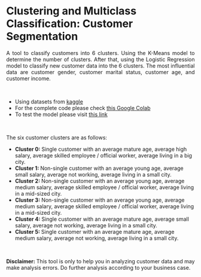 # Clustering and Multiclass Classification: Customer Segmentation

<p style='text-align: justify;'>
A tool to classify customers into 6 clusters. Using the K-Means model to determine the number of clusters. After that, using the Logistic Regression model to classify new customer data into the 6 clusters. The most influential data are customer gender, customer marital status, customer age, and customer income.
</p>

<br>

- Using datasets from [kaggle](https://www.kaggle.com/datasets/dev0914sharma/customer-clustering?select=segmentation+data.csv)
- For the complete code please check [this Google Colab](https://colab.research.google.com/drive/1X66xbN8-tbU2Vs_9zLwe0IS3ljss35MB?usp=sharing)
- To test the model please visit [this link](https://findcustomercluster.streamlit.app/)

<br>

<p style='text-align: justify;'>
The six customer clusters are as follows:
  <ul>
    <li> <strong> Cluster 0: </strong> Single customer with an average mature age, average high salary, average skilled employee / official worker, average living in a big city. </li>
    <li> <strong> Cluster 1: </strong> Non-single customer with an average young age, average small salary, average not working, average living in a small city. </li>
    <li> <strong> Cluster 2: </strong> Non-single customer with an average young age, average medium salary, average skilled employee / official worker, average living in a mid-sized city. </li>
    <li> <strong> Cluster 3: </strong> Non-single customer with an average young age, average medium salary, average skilled employee / official worker, average living in a mid-sized city. </li>
    <li> <strong> Cluster 4: </strong> Single customer with an average mature age, average small salary, average not working, average living in a small city. </li>
    <li> <strong> Cluster 5: </strong> Single customer with an average mature age, average medium salary, average not working, average living in a small city. </li>
  </ul>
</p>

<br>

<p style='text-align: justify;'>
<strong> Disclaimer: </strong> This tool is only to help you in analyzing customer data and may make analysis errors. Do further analysis according to your business case.
</p>
